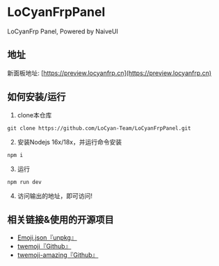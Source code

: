 # LoCyanFrpPanel

LoCyanFrp Panel, Powered by NaiveUI

## 地址

新面板地址: [https://preview.locyanfrp.cn](https://preview.locyanfrp.cn)

## 如何安装/运行

1. clone本仓库

```shell
git clone https://github.com/LoCyan-Team/LoCyanFrpPanel.git
```

2. 安装Nodejs 16x/18x，并运行命令安装

```shell
npm i
```

3. 运行

```shell
npm run dev
```

4. 访问输出的地址，即可访问!

## 相关链接&使用的开源项目

- [Emoji.json『unpkg』](https://unpkg.com/emoji.json@14.0.0/emoji.json)
- [twemoji『Github』](https://github.com/twitter/twemoji)
- [twemoji-amazing『Github』](https://github.com/SebastianAigner/twemoji-amazing)

<!-- 2023/01/27 by XiaMoHuaHuo_CN：shab Daiyangcheng 连README都写的稀巴烂 -->
<!-- 2023/05/01 by LiteCat：你说得对，但是Daiyangcheng是一款开放世界冒险··· -->
